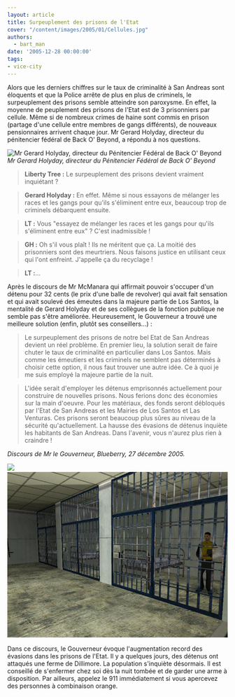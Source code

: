 ```yaml
---
layout: article
title: Surpeuplement des prisons de l'Etat
cover: "/content/images/2005/01/Cellules.jpg"
authors:
  - bart_man
date: '2005-12-28 00:00:00'
tags:
- vice-city
---
```


Alors que les derniers chiffres sur le taux de criminalité à San Andreas sont éloquents et que la Police arrête de plus en plus de criminels, le surpeuplement des prisons semble atteindre son paroxysme. En effet, la moyenne de peuplement des prisons de l'Etat est de 3 prisonniers par cellule. Même si de nombreux crimes de haine sont commis en prison (partage d'une cellule entre membres de gangs différents), de nouveaux pensionnaires arrivent chaque jour. Mr Gerard Holyday, directeur du pénitencier fédéral de Back O' Beyond, a répondu à nos questions.

![Mr Gerard Holyday, directeur du Pénitencier Fédéral de Back O' Beyond](/content/images/2005/01/Policier_1.jpg)
_Mr Gerard Holyday, directeur du Pénitencier Fédéral de Back O' Beyond_

> **Liberty Tree :** Le surpeuplement des prisons devient vraiment inquiétant ?

> **Gerard Holyday :** En effet. Même si nous essayons de mélanger les races et les gangs pour qu'ils s'éliminent entre eux, beaucoup trop de criminels débarquent ensuite.

> **LT :** Vous "essayez de mélanger les races et les gangs pour qu'ils s'éliminent entre eux" ? C'est inadmissible !

> **GH :** Oh s'il vous plaît ! Ils ne méritent que ça. La moitié des prisonniers sont des meurtriers. Nous faisons justice en utilisant ceux qui l'ont enfreint. J'appelle ça du recyclage !

> **LT :**...

Après le discours de Mr McManara qui affirmait pouvoir s'occuper d'un détenu pour 32 cents (le prix d'une balle de revolver) qui avait fait sensation et qui avait soulevé des émeutes dans la majeure partie de Los Santos, la mentalité de Gerard Holyday et de ses collègues de la fonction publique ne semble pas s'être améliorée. Heureusement, le Gouverneur a trouvé une meilleure solution (enfin, plutôt ses conseillers...) :

> Le surpeuplement des prisons de notre bel Etat de San Andreas devient un réel problème. En premier lieu, la solution serait de faire chuter le taux de criminalité en particulier dans Los Santos. Mais comme les émeutiers et les criminels ne semblent pas déterminés à choisir cette option, il nous faut trouver une autre idée. Ce à quoi je me suis employé la majeure partie de la nuit.

> L'idée serait d'employer les détenus emprisonnés actuellement pour construire de nouvelles prisons. Nous ferions donc des économies sur la main d'oeuvre. Pour les matériaux, des fonds seront débloqués par l'Etat de San Andreas et les Mairies de Los Santos et Las Venturas. Ces prisons seront beaucoup plus sûres au niveau de la sécurité qu'actuellement. La hausse des évasions de détenus inquiète les habitants de San Andreas. Dans l'avenir, vous n'aurez plus rien à craindre !

_Discours de Mr le Gouverneur, Blueberry, 27 décembre 2005._

![](/content/images/2005/01/Voiture_de_police.jpg)
![](/content/images/2005/01/Cellules.jpg)

Dans ce discours, le Gouverneur évoque l'augmentation record des évasions dans les prisons de l'Etat. Il y a quelques jours, des détenus ont attaqués une ferme de Dillimore. La population s'inquiète désormais. Il est conseillé de s'enfermer chez soi dès la nuit tombée et de garder une arme à disposition. Par ailleurs, appelez le 911 immédiatement si vous apercevez des personnes à combinaison orange.